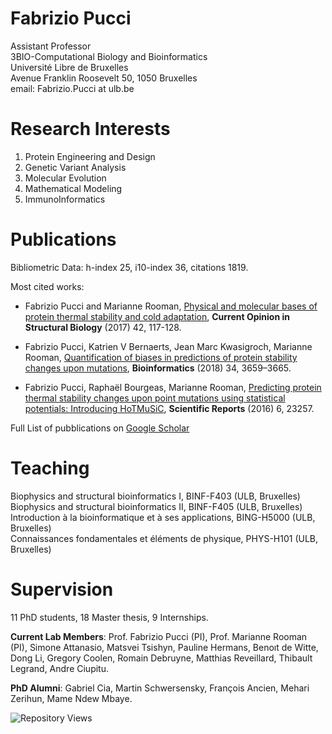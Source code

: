# Fabrizio Pucci

Assistant Professor\
3BIO-Computational Biology and Bioinformatics\
Université Libre de Bruxelles\
Avenue Franklin Roosevelt 50, 1050 Bruxelles\
email: Fabrizio.Pucci at ulb.be

# Research Interests

1. Protein Engineering and Design
2. Genetic Variant Analysis 
3. Molecular Evolution
4. Mathematical Modeling
5. ImmunoInformatics


# Publications 

Bibliometric Data: h-index 25, i10-index 36, citations 1819.

Most cited works:

- Fabrizio Pucci and Marianne Rooman, 
[Physical and molecular bases of protein thermal stability and cold adaptation](https://www.sciencedirect.com/science/article/abs/pii/S0959440X16302354), **Current Opinion in Structural Biology** (2017) 42, 117-128.

- Fabrizio Pucci, Katrien V Bernaerts, Jean Marc Kwasigroch, Marianne Rooman,
[Quantification of biases in predictions of protein stability changes upon mutations](https://academic.oup.com/bioinformatics/article/34/21/3659/4987874), **Bioinformatics** (2018) 34, 3659–3665.

- Fabrizio Pucci, Raphaël Bourgeas, Marianne Rooman,
[Predicting protein thermal stability changes upon point mutations using statistical potentials: Introducing HoTMuSiC](https://www.nature.com/articles/srep23257), **Scientific Reports** (2016) 6, 23257.

Full List of pubblications on [Google Scholar](https://scholar.google.it/citations?user=ZkTBzvwAAAAJ&hl=it)

# Teaching 

Biophysics and structural bioinformatics I, BINF-F403 (ULB, Bruxelles)\
Biophysics and structural bioinformatics II, BINF-F405 (ULB, Bruxelles)\
Introduction à la bioinformatique et à ses applications, BING-H5000 (ULB, Bruxelles)\
Connaissances fondamentales et éléments de physique, PHYS-H101 (ULB, Bruxelles)

# Supervision 

11 PhD students, 18 Master thesis, 9 Internships.

**Current Lab Members**: Prof. Fabrizio Pucci (PI), Prof. Marianne Rooman (PI), Simone Attanasio, Matsvei Tsishyn, Pauline Hermans, Benoıt de Witte, Dong Li, Gregory Coolen, Romain Debruyne, Matthias Reveillard, Thibault Legrand, Andre Ciupitu.

**PhD Alumni**: Gabriel Cia, Martin Schwersensky, François Ancien, Mehari Zerihun, Mame Ndew Mbaye.

![Repository Views](https://komarev.com/ghpvc/?username=3BioCompBio&label=Repository+Views)
